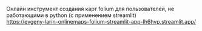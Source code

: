 Онлайн инструмент создания карт folium для пользователей, не работающими в python (с применением streamlit)  
https://evgeny-larin-onlinemaps-folium-streamlit-app-lh6hvp.streamlit.app/
